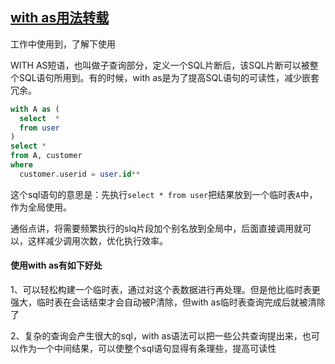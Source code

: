 [with as用法转载](https://blog.csdn.net/q649381130/article/details/77746271?locationNum=7&fps=1)
---------
工作中使用到，了解下使用

WITH AS短语，也叫做子查询部分，定义一个SQL片断后，该SQL片断可以被整个SQL语句所用到。有的时候，with as是为了提高SQL语句的可读性，减少嵌套冗余。

```sql
with A as (
  select  * 
  from user
) 
select * 
from A, customer 
where 
  customer.userid = user.id**
```

这个sql语句的意思是：先执行`select * from user`把结果放到一个临时表`A`中，作为全局使用。

通俗点讲，将需要频繁执行的slq片段加个别名放到全局中，后面直接调用就可以，这样减少调用次数，优化执行效率。

#### 使用with as有如下好处

1、可以轻松构建一个临时表，通过对这个表数据进行再处理。但是他比临时表更强大，临时表在会话结束才会自动被P清除，但with as临时表查询完成后就被清除了

2、复杂的查询会产生很大的sql，with as语法可以把一些公共查询提出来，也可以作为一个中间结果，可以使整个sql语句显得有条理些，提高可读性
 
